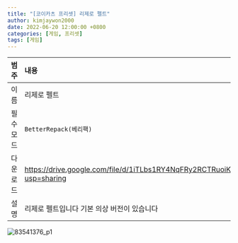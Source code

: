 ```yaml
---
title: "[코이카츠 프리셋] 리제로 펠트"
author: kimjaywon2000
date: 2022-06-20 12:00:00 +0800
categories: [게임, 프리셋]
tags: [게임]
---
```


| 범주             | 내용            |
|:----------------|:---------------|
| 이름             | 리제로 펠트  |
| 필수 모드         | `BetterRepack(베리팩)`       |
| 다운로드          | <https://drive.google.com/file/d/1iTLbs1RY4NqFRy2RCTRuoiKXNWxp1SHV/view?usp=sharing> |
| 설명             | 리제로 펠트입니다 기본 의상 버전이 있습니다  |

![83541376_p1](https://user-images.githubusercontent.com/76558033/174842644-e46aa453-569c-4e1a-843b-686c27a3c378.png)

